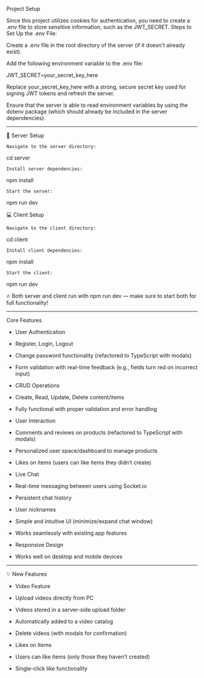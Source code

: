 Project Setup

Since this project utilizes cookies for authentication, you need to create a .env file to store sensitive information, such as the JWT_SECRET. Steps to Set Up the .env File:

Create a .env file in the root directory of the server (if it doesn't already exist).

Add the following environment variable to the .env file:

JWT_SECRET=your_secret_key_here

Replace your_secret_key_here with a strong, secure secret key used for signing JWT tokens and refresh the server.

Ensure that the server is able to read environment variables by using the dotenv package (which should already be included in the server dependencies).


---


🚀 Server Setup

    Navigate to the server directory:

cd server

    Install server dependencies:

npm install

    Start the server:

npm run dev

💻 Client Setup

    Navigate to the client directory:

cd client

    Install client dependencies:

npm install

    Start the client:

npm run dev

🔥 Both server and client run with npm run dev — make sure to start both for full functionality!


---


Core Features

*  User Authentication
  
*  Register, Login, Logout
  
*  Change password functionality (refactored to TypeScript with modals)
  
*  Form validation with real-time feedback (e.g., fields turn red on incorrect input)
  
*  CRUD Operations
  
*  Create, Read, Update, Delete content/items
  
*  Fully functional with proper validation and error handling
  
*  User Interaction
  
*  Comments and reviews on products (refactored to TypeScript with modals)
  
*  Personalized user space/dashboard to manage products
  
*  Likes on items (users can like items they didn’t create)
  
*  Live Chat
  
*  Real-time messaging between users using Socket.io
  
*  Persistent chat history
  
*  User nicknames
  
*  Simple and intuitive UI (minimize/expand chat window)
  
*  Works seamlessly with existing app features
  
*  Responsive Design

*  Works well on desktop and mobile devices

---

✨ New Features

-    Video Feature
  
-  Upload videos directly from PC
  
-  Videos stored in a server-side upload folder
  
-  Automatically added to a video catalog
  
-  Delete videos (with modals for confirmation)
  
-  Likes on Items
  
-  Users can like items (only those they haven’t created)
  
-  Single-click like functionality
